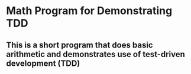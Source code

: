 # Math Program for Demonstrating TDD
## This is a short program that does basic arithmetic and demonstrates use of test-driven development (TDD)